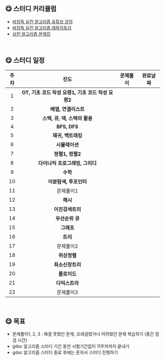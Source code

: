 ## 😋 스터디 커리큘럼
* [바킹독 실전 알고리즘 유튜브 강의](https://www.youtube.com/watch?v=LcOIobH7ues&list=PLtqbFd2VIQv4O6D6l9HcD732hdrnYb6CY)
* [바킹독 실전 알고리즘 레파지토리](https://github.com/encrypted-def/basic-algo-lecture)
* [실전 알고리즘 문제집](https://github.com/encrypted-def/basic-algo-lecture/blob/master/workbook.md#%EB%AC%B8%EC%A0%9C%EC%A7%91-%EA%B0%9C%EC%A0%95-%ED%9B%84-%EB%B2%84%EC%A0%84)
<br>

## 😋 스터디 일정
|주차|진도|문제풀이|완료날짜|
|:---:|:---:|:---:|:---:|
|1|**OT, 기초 코드 작성 요령1, 기초 코드 작성 요령2**|||
|2|**배열, 연결리스트**|||
|3|**스택, 큐, 덱, 스택의 활용**|||
|4|**BFS, DFS**|||
|5|**재귀, 백트래킹**|||
|6|**시뮬레이션**|||
|7|**정렬1, 정렬2**|||
|8|**다이나믹 프로그래밍, 그리디**|||
|9|**수학**|||
|10|**이분탐색, 투포인터**|||
|11|문제풀이1|||
|12|**해시**|||
|13|**이진검색트리**|||
|14|**우선순위 큐**|||
|15|**그래프**|||
|16|**트리**|||
|17|문제풀이2|||
|18|**위상정렬**|||
|19|**최소신장트리**|||
|20|**플로이드**|||
|21|**다익스트라**|||
|22|문제풀이3|||

<br>

## 😋 목표
* 문제풀이1, 2, 3 : 해결 못했던 문제, 오래걸렸거나 어려웠던 문제 복습하기 (중간 점검 시간)
* gdsc 알고리즘 스터디 기간 동안 시험기간없이 11주차까지 끝내기
* gdsc 알고리즘 스터디 종료 후에는 혼자서 스터디 진행하기




